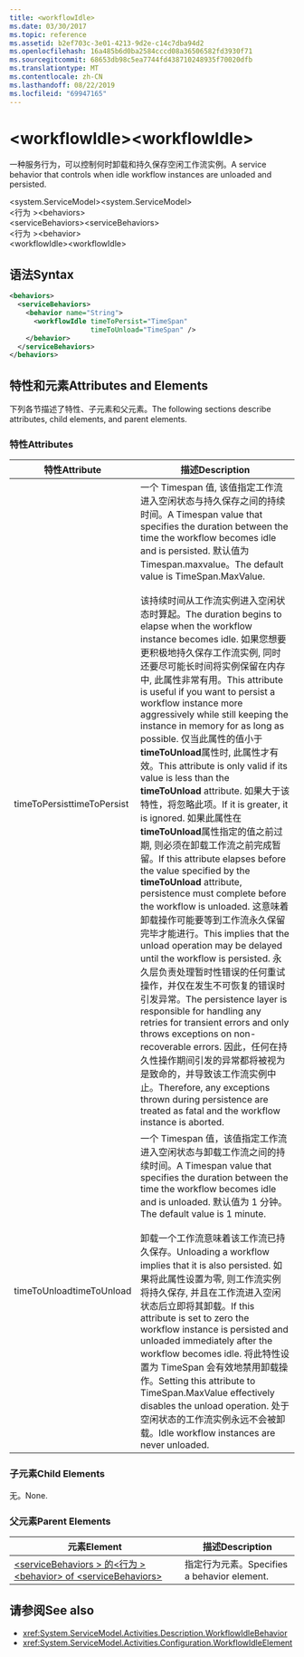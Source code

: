 ```yaml
---
title: <workflowIdle>
ms.date: 03/30/2017
ms.topic: reference
ms.assetid: b2ef703c-3e01-4213-9d2e-c14c7dba94d2
ms.openlocfilehash: 16a485b6d0ba2584cccd08a36506582fd3930f71
ms.sourcegitcommit: 68653db98c5ea7744fd438710248935f70020dfb
ms.translationtype: MT
ms.contentlocale: zh-CN
ms.lasthandoff: 08/22/2019
ms.locfileid: "69947165"
---
```

# <a name="workflowidle"></a><span data-ttu-id="03613-101">\<workflowIdle></span><span class="sxs-lookup"><span data-stu-id="03613-101">\<workflowIdle></span></span>
<span data-ttu-id="03613-102">一种服务行为，可以控制何时卸载和持久保存空闲工作流实例。</span><span class="sxs-lookup"><span data-stu-id="03613-102">A service behavior that controls when idle workflow instances are unloaded and persisted.</span></span>  
  
<span data-ttu-id="03613-103">\<system.ServiceModel></span><span class="sxs-lookup"><span data-stu-id="03613-103">\<system.ServiceModel></span></span>  
<span data-ttu-id="03613-104">\<行为 ></span><span class="sxs-lookup"><span data-stu-id="03613-104">\<behaviors></span></span>  
<span data-ttu-id="03613-105">\<serviceBehaviors></span><span class="sxs-lookup"><span data-stu-id="03613-105">\<serviceBehaviors></span></span>  
<span data-ttu-id="03613-106">\<行为 ></span><span class="sxs-lookup"><span data-stu-id="03613-106">\<behavior></span></span>  
<span data-ttu-id="03613-107">\<workflowIdle></span><span class="sxs-lookup"><span data-stu-id="03613-107">\<workflowIdle></span></span>  
  
## <a name="syntax"></a><span data-ttu-id="03613-108">语法</span><span class="sxs-lookup"><span data-stu-id="03613-108">Syntax</span></span>  
  
```xml  
<behaviors>
  <serviceBehaviors>
    <behavior name="String">
      <workflowIdle timeToPersist="TimeSpan" 
                    timeToUnload="TimeSpan" />
    </behavior>
  </serviceBehaviors>
</behaviors>  
```  
  
## <a name="attributes-and-elements"></a><span data-ttu-id="03613-109">特性和元素</span><span class="sxs-lookup"><span data-stu-id="03613-109">Attributes and Elements</span></span>  
 <span data-ttu-id="03613-110">下列各节描述了特性、子元素和父元素。</span><span class="sxs-lookup"><span data-stu-id="03613-110">The following sections describe attributes, child elements, and parent elements.</span></span>  
  
### <a name="attributes"></a><span data-ttu-id="03613-111">特性</span><span class="sxs-lookup"><span data-stu-id="03613-111">Attributes</span></span>  
  
|<span data-ttu-id="03613-112">特性</span><span class="sxs-lookup"><span data-stu-id="03613-112">Attribute</span></span>|<span data-ttu-id="03613-113">描述</span><span class="sxs-lookup"><span data-stu-id="03613-113">Description</span></span>|  
|---------------|-----------------|  
|<span data-ttu-id="03613-114">timeToPersist</span><span class="sxs-lookup"><span data-stu-id="03613-114">timeToPersist</span></span>|<span data-ttu-id="03613-115">一个 Timespan 值, 该值指定工作流进入空闲状态与持久保存之间的持续时间。</span><span class="sxs-lookup"><span data-stu-id="03613-115">A Timespan value that specifies the duration between the time the workflow becomes idle and is persisted.</span></span> <span data-ttu-id="03613-116">默认值为 Timespan.maxvalue。</span><span class="sxs-lookup"><span data-stu-id="03613-116">The default value is TimeSpan.MaxValue.</span></span><br /><br /> <span data-ttu-id="03613-117">该持续时间从工作流实例进入空闲状态时算起。</span><span class="sxs-lookup"><span data-stu-id="03613-117">The duration begins to elapse when the workflow instance becomes idle.</span></span> <span data-ttu-id="03613-118">如果您想要更积极地持久保存工作流实例, 同时还要尽可能长时间将实例保留在内存中, 此属性非常有用。</span><span class="sxs-lookup"><span data-stu-id="03613-118">This attribute  is useful if you want to persist a workflow instance more aggressively while still keeping the instance in memory for as long as possible.</span></span> <span data-ttu-id="03613-119">仅当此属性的值小于**timeToUnload**属性时, 此属性才有效。</span><span class="sxs-lookup"><span data-stu-id="03613-119">This attribute  is only valid if its value is less than the **timeToUnload** attribute.</span></span> <span data-ttu-id="03613-120">如果大于该特性，将忽略此项。</span><span class="sxs-lookup"><span data-stu-id="03613-120">If it is greater, it is ignored.</span></span> <span data-ttu-id="03613-121">如果此属性在**timeToUnload**属性指定的值之前过期, 则必须在卸载工作流之前完成暂留。</span><span class="sxs-lookup"><span data-stu-id="03613-121">If this attribute elapses before the value specified by the **timeToUnload** attribute, persistence must complete before the workflow is unloaded.</span></span> <span data-ttu-id="03613-122">这意味着卸载操作可能要等到工作流永久保留完毕才能进行。</span><span class="sxs-lookup"><span data-stu-id="03613-122">This implies that the unload operation may be delayed until the workflow is persisted.</span></span> <span data-ttu-id="03613-123">永久层负责处理暂时性错误的任何重试操作，并仅在发生不可恢复的错误时引发异常。</span><span class="sxs-lookup"><span data-stu-id="03613-123">The persistence layer is responsible for handling any retries for transient errors and only throws exceptions on non-recoverable errors.</span></span> <span data-ttu-id="03613-124">因此，任何在持久性操作期间引发的异常都将被视为是致命的，并导致该工作流实例中止。</span><span class="sxs-lookup"><span data-stu-id="03613-124">Therefore, any exceptions thrown during persistence are treated as fatal and the workflow instance is aborted.</span></span>|  
|<span data-ttu-id="03613-125">timeToUnload</span><span class="sxs-lookup"><span data-stu-id="03613-125">timeToUnload</span></span>|<span data-ttu-id="03613-126">一个 Timespan 值，该值指定工作流进入空闲状态与卸载工作流之间的持续时间。</span><span class="sxs-lookup"><span data-stu-id="03613-126">A Timespan value that specifies the duration between the time the workflow becomes idle and is unloaded.</span></span> <span data-ttu-id="03613-127">默认值为 1 分钟。</span><span class="sxs-lookup"><span data-stu-id="03613-127">The default value is 1 minute.</span></span><br /><br /> <span data-ttu-id="03613-128">卸载一个工作流意味着该工作流已持久保存。</span><span class="sxs-lookup"><span data-stu-id="03613-128">Unloading a workflow implies that it is also persisted.</span></span> <span data-ttu-id="03613-129">如果将此属性设置为零, 则工作流实例将持久保存, 并且在工作流进入空闲状态后立即将其卸载。</span><span class="sxs-lookup"><span data-stu-id="03613-129">If this attribute is set to zero the workflow instance is persisted and unloaded immediately after the workflow becomes idle.</span></span> <span data-ttu-id="03613-130">将此特性设置为 TimeSpan 会有效地禁用卸载操作。</span><span class="sxs-lookup"><span data-stu-id="03613-130">Setting this attribute to TimeSpan.MaxValue effectively disables the unload operation.</span></span> <span data-ttu-id="03613-131">处于空闲状态的工作流实例永远不会被卸载。</span><span class="sxs-lookup"><span data-stu-id="03613-131">Idle workflow instances are never unloaded.</span></span>|  
  
### <a name="child-elements"></a><span data-ttu-id="03613-132">子元素</span><span class="sxs-lookup"><span data-stu-id="03613-132">Child Elements</span></span>  
 <span data-ttu-id="03613-133">无。</span><span class="sxs-lookup"><span data-stu-id="03613-133">None.</span></span>  
  
### <a name="parent-elements"></a><span data-ttu-id="03613-134">父元素</span><span class="sxs-lookup"><span data-stu-id="03613-134">Parent Elements</span></span>  
  
|<span data-ttu-id="03613-135">元素</span><span class="sxs-lookup"><span data-stu-id="03613-135">Element</span></span>|<span data-ttu-id="03613-136">描述</span><span class="sxs-lookup"><span data-stu-id="03613-136">Description</span></span>|  
|-------------|-----------------|  
|[<span data-ttu-id="03613-137">\<serviceBehaviors > 的\<行为 ></span><span class="sxs-lookup"><span data-stu-id="03613-137">\<behavior> of \<serviceBehaviors></span></span>](behavior-of-servicebehaviors-of-workflow.md)|<span data-ttu-id="03613-138">指定行为元素。</span><span class="sxs-lookup"><span data-stu-id="03613-138">Specifies a behavior element.</span></span>|  
  
## <a name="see-also"></a><span data-ttu-id="03613-139">请参阅</span><span class="sxs-lookup"><span data-stu-id="03613-139">See also</span></span>

- <xref:System.ServiceModel.Activities.Description.WorkflowIdleBehavior>
- <xref:System.ServiceModel.Activities.Configuration.WorkflowIdleElement>

